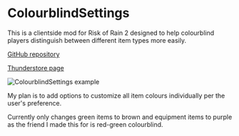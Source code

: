 # ColourblindSettings

This is a clientside mod for Risk of Rain 2 designed to help colourblind players distinguish between different item types more easily.

[GitHub repository](https://github.com/iyu46/ror2-colourblind-settings)

[Thunderstore page](https://thunderstore.io/package/byu46/ColourblindSettings/)

![ColourblindSettings example](https://raw.githubusercontent.com/iyu46/ror2-colourblind-settings/main/example.png)

My plan is to add options to customize all item colours individually per the user's preference.

Currently only changes green items to brown and equipment items to purple as the friend I made this for is red-green colourblind.